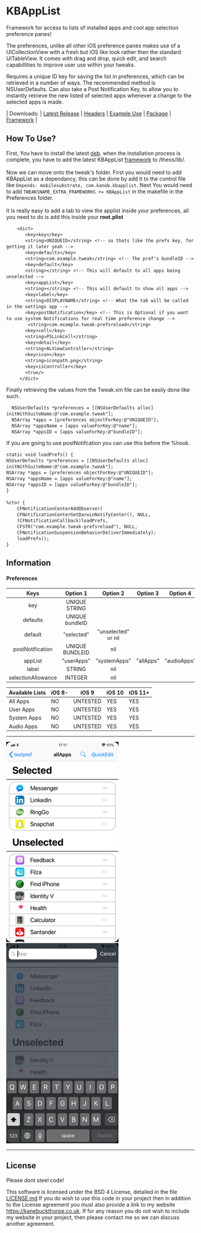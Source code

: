 # KBAppList

Framework for access to lists of installed apps and cool app selection preference panes!

The preferences, unlike all other iOS preference panes makes use of a UICollectionView with a fresh but iOS like look rather then the standard UITableView.
It comes with drag and drop, quick edit, and search capabillities to improve user use within your tweaks.

Requires a unique ID key for saving the list in preferences, which can be retrieved in a number of ways. The recommended method is NSUserDefaults.
Can also take a Post Notification Key, to allow you to instantly retrieve the new listed of selected apps whenever a change to the selected apps is made.

| Downloads: | [Latest Release](https://github.com/kanesbetas/KBAppList/releases/latest) | [Headers](https://github.com/kanesbetas/KBAppList/tree/master/kbapplist/headers) | [Example Use](https://github.com/kanesbetas/KBAppList/tree/master/kbapplist/Example) | [Package](https://github.com/kanesbetas/KBAppList/tree/master/kbapplist/packages) | [Framework](https://github.com/kanesbetas/KBAppList/tree/master/kbapplist/Framework)   |
## How To Use?

First, You have to install the latest [deb](https://github.com/kanesbetas/KBAppList/tree/master/kbapplist/packages).
when the installation process is complete, you have to add the latest KBAppList [framework](https://github.com/kanesbetas/KBAppList/tree/master/kbapplist/Framework) to /theos/lib/. <br/><br/> Now we can move onto the tweak's folder. First you would need to add
 KBAppList as a dependancy, this can be done by add it to the control file like `Depends: mobilesubstrate, com.kaneb.kbapplist`. Next You would need to add `TWEAKSNAME_EXTRA_FRAMEWORKS += KBAppList` in the makefile in the Preferences folder. <br/><br/>
 It is really easy to add a tab to view the applist inside your preferences, all you need to do is add this inside your <b>root.plist</b>

        <dict>
           <key>key</key>
           <string>UNIQUEID</string> <!-- so thats like the prefs key, for getting it later yeah -->
           <key>defaults</key>
           <string>com.example.tweak</string> <!-- The pref's bundleID -->
           <key>default</key>
           <string></string> <!-- This will default to all apps being unselected -->
           <key>appList</key>
           <string></string> <!-- This will default to show all apps -->
           <key>label</key>
           <string>DISPLAYNAME</string> <!-- What the tab will be called in the settings app -->
           <key>postNotification</key> <!-- This is Optional if you want to use system Notifications for real time preference change -->
       		<string>com.example.tweak-prefsreload</string>
           <key>cell</key>
           <string>PSLinkCell</string>
           <key>detail</key>
           <string>ALViewController</string>
           <key>icon</key>
           <string>iconpath.png</string>
           <key>isController</key>
           <true/>
         </dict>

Finally retrieving the values from the Tweak.xm file can be easily done like such.

  ```
    NSUserDefaults *preferences = [[NSUserDefaults alloc] initWithSuiteName:@"com.example.tweak"];
    NSArray *apps = [preferences objectForKey:@"UNIQUEID"];
    NSArray *appsName = [apps valueForKey:@"name"];
    NSArray *appsID = [apps valueForKey:@"bundleID"];
  ```
If you are going to use postNotifcation you can use this before the %hook.
```
static void loadPrefs() {
NSUserDefaults *preferences = [[NSUserDefaults alloc] initWithSuiteName:@"com.example.tweak"];
NSArray *apps = [preferences objectForKey:@"UNIQUEID"];
NSArray *appsName = [apps valueForKey:@"name"];
NSArray *appsID = [apps valueForKey:@"bundleID"];
}

%ctor {
    CFNotificationCenterAddObserver(
    CFNotificationCenterGetDarwinNotifyCenter(), NULL,
    (CFNotificationCallback)loadPrefs,
    CFSTR("com.example.tweak-prefsreload"), NULL,
    CFNotificationSuspensionBehaviorDeliverImmediately);
    loadPrefs();
}
```

## Information

#### Preferences

|        Keys        |    Option 1   |       Option 2      |  Option 3 |   Option 4  |
| :----------------: | :-----------: | :-----------------: | :-------: | :---------: |
|         key        | UNIQUE STRING |                     |           |             |
|      defaults      | UNIQUE bundleID |                     |           |             |
|       default      |   "selected"  | "unselected" or nil |           |             |
|  postNotification  | UNIQUE BUNDLEID |         nil         |           |             |
|       appList      |   "userApps"  |     "systemApps"    | "allApps" | "audioApps" |
|        label       |     STRING    |         nil         |           |             |
| selectionAllowance |    INTEGER    |         nil         |           |             |


| Available Lists | iOS 8- | iOS 9    | iOS 10 | iOS 11+ |
| --------------- | ------ | -------- | ------ | ------- |
| All Apps        | NO     | UNTESTED | YES    | YES     |
| User Apps       | NO     | UNTESTED | YES    | YES     |
| System Apps     | NO     | UNTESTED | YES    | YES     |
| Audio Apps      | NO     | UNTESTED | YES    | YES     |
* * *

![KBAppList](repo_assets/KBAppList.png)
![KBAppList](repo_assets/search.png)

* * *

## License

Please dont steel code!

This software is licensed under the BSD 4 License, detailed in the file [LICENSE.md](https://github.com/kanesbetas/KBAppList/blob/master/LICENSE.md)
If you do wish to use this code in your project then in addition to the License agreement you must also provide a link to my website <https://kanebuckthorpe.co.uk>. If for any reason you do not wish to include my website in your project, then please contact me so we can discuss another agreement.

